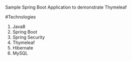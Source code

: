 Sample Spring Boot Application to demonstrate Thymeleaf

#Technologies 
1. Java8
2. Spring Boot
3. Spring Security
4. Thymeleaf
5. Hibernate
6. MySQL
